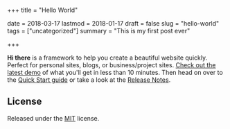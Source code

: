 +++
title = "Hello World"

date = 2018-03-17
lastmod = 2018-01-17
draft = false
slug = "hello-world"
tags = ["uncategorized"]
summary = "This is my first post ever"

+++

**Hi there** is a framework to help you create a beautiful website quickly. Perfect for personal sites, blogs, or business/project sites. [Check out the latest demo](https://themes.gohugo.io/theme/academic/) of what you'll get in less than 10 minutes. Then head on over to the [Quick Start guide](https://sourcethemes.com/academic/docs/) or take a look at the [Release Notes](https://sourcethemes.com/academic/updates/).

## License

Released under the [MIT](https://github.com/gcushen/hugo-academic/blob/master/LICENSE.md) license.
